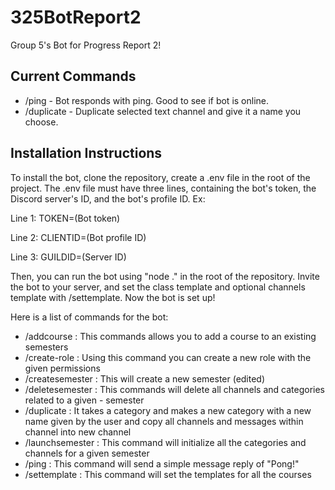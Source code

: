 ﻿# 325BotReport2
Group 5's Bot for Progress Report 2!

## Current Commands

- /ping - Bot responds with ping. Good to see if bot is online.
- /duplicate - Duplicate selected text channel and give it a name you choose.

## Installation Instructions

To install the bot, clone the repository, create a .env file in the root of
the project. The .env file must have three lines, containing the bot's token,
the Discord server's ID, and the bot's profile ID. Ex:

Line 1: TOKEN=(Bot token)

Line 2: CLIENTID=(Bot profile ID)

Line 3: GUILDID=(Server ID)

Then, you can run the bot using "node ." in the root of the repository. Invite the bot to your server, and set the class template and optional channels template with /settemplate.
Now the bot is set up!

Here is a list of commands for the bot:
- /addcourse : This commands allows you to add a course to an existing semesters
- /create-role : Using this command you can create a new role with the given permissions
- /createsemester : This will create a new semester (edited)
- /deletesemester : This commands will delete all channels and categories related to a given - semester
- /duplicate : It takes a category and makes a new category with a new name given by the user and copy all channels and messages within channel into new channel
- /launchsemester : This command will initialize all the categories and channels for a given semester
- /ping : This command will send a simple message reply of "Pong!"
- /settemplate : This command will set the templates for all the courses
